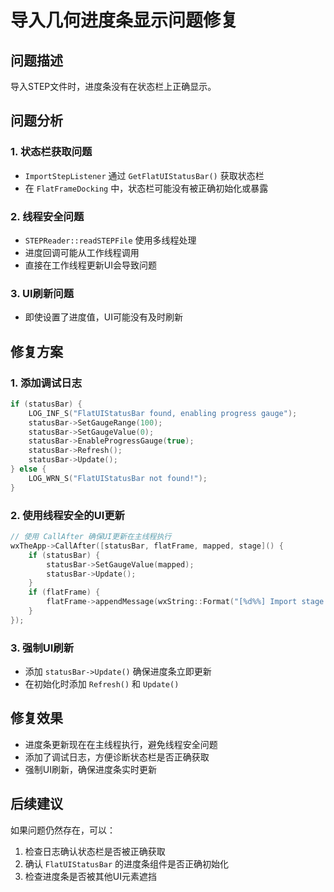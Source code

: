 # 导入几何进度条显示问题修复

## 问题描述
导入STEP文件时，进度条没有在状态栏上正确显示。

## 问题分析

### 1. 状态栏获取问题
- `ImportStepListener` 通过 `GetFlatUIStatusBar()` 获取状态栏
- 在 `FlatFrameDocking` 中，状态栏可能没有被正确初始化或暴露

### 2. 线程安全问题
- `STEPReader::readSTEPFile` 使用多线程处理
- 进度回调可能从工作线程调用
- 直接在工作线程更新UI会导致问题

### 3. UI刷新问题
- 即使设置了进度值，UI可能没有及时刷新

## 修复方案

### 1. 添加调试日志
```cpp
if (statusBar) {
    LOG_INF_S("FlatUIStatusBar found, enabling progress gauge");
    statusBar->SetGaugeRange(100);
    statusBar->SetGaugeValue(0);
    statusBar->EnableProgressGauge(true);
    statusBar->Refresh();
    statusBar->Update();
} else {
    LOG_WRN_S("FlatUIStatusBar not found!");
}
```

### 2. 使用线程安全的UI更新
```cpp
// 使用 CallAfter 确保UI更新在主线程执行
wxTheApp->CallAfter([statusBar, flatFrame, mapped, stage]() {
    if (statusBar) {
        statusBar->SetGaugeValue(mapped);
        statusBar->Update();
    }
    if (flatFrame) {
        flatFrame->appendMessage(wxString::Format("[%d%%] Import stage: %s", mapped, stage));
    }
});
```

### 3. 强制UI刷新
- 添加 `statusBar->Update()` 确保进度条立即更新
- 在初始化时添加 `Refresh()` 和 `Update()`

## 修复效果
- 进度条更新现在在主线程执行，避免线程安全问题
- 添加了调试日志，方便诊断状态栏是否正确获取
- 强制UI刷新，确保进度条实时更新

## 后续建议
如果问题仍然存在，可以：
1. 检查日志确认状态栏是否被正确获取
2. 确认 `FlatUIStatusBar` 的进度条组件是否正确初始化
3. 检查进度条是否被其他UI元素遮挡